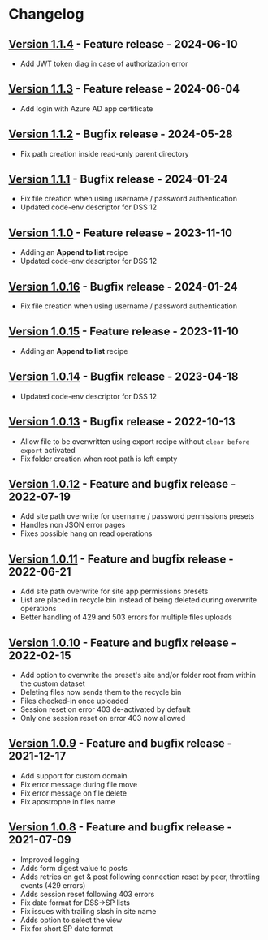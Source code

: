 # Changelog

## [Version 1.1.4](https://github.com/dataiku/dss-plugin-sharepoint-online/releases/tag/v1.1.4) - Feature release - 2024-06-10

- Add JWT token diag in case of authorization error

## [Version 1.1.3](https://github.com/dataiku/dss-plugin-sharepoint-online/releases/tag/v1.1.3) - Feature release - 2024-06-04

- Add login with Azure AD app certificate

## [Version 1.1.2](https://github.com/dataiku/dss-plugin-sharepoint-online/releases/tag/v1.1.2) - Bugfix release - 2024-05-28

- Fix path creation inside read-only parent directory

## [Version 1.1.1](https://github.com/dataiku/dss-plugin-sharepoint-online/releases/tag/v1.1.1) - Bugfix release - 2024-01-24

- Fix file creation when using username / password authentication
- Updated code-env descriptor for DSS 12

## [Version 1.1.0](https://github.com/dataiku/dss-plugin-sharepoint-online/releases/tag/v1.1.0) - Feature release - 2023-11-10

- Adding an **Append to list** recipe
- Updated code-env descriptor for DSS 12

## [Version 1.0.16](https://github.com/dataiku/dss-plugin-sharepoint-online/releases/tag/v1.0.16) - Bugfix release - 2024-01-24

- Fix file creation when using username / password authentication

## [Version 1.0.15](https://github.com/dataiku/dss-plugin-sharepoint-online/releases/tag/v1.0.15) - Feature release - 2023-11-10

- Adding an **Append to list** recipe

## [Version 1.0.14](https://github.com/dataiku/dss-plugin-sharepoint-online/releases/tag/v1.0.14) - Bugfix release - 2023-04-18

- Updated code-env descriptor for DSS 12

## [Version 1.0.13](https://github.com/dataiku/dss-plugin-sharepoint-online/releases/tag/v1.0.13) - Bugfix release - 2022-10-13

- Allow file to be overwritten using export recipe without `clear before export` activated
- Fix folder creation when root path is left empty

## [Version 1.0.12](https://github.com/dataiku/dss-plugin-sharepoint-online/releases/tag/v1.0.12) - Feature and bugfix release - 2022-07-19

- Add site path overwrite for username / password permissions presets
- Handles non JSON error pages
- Fixes possible hang on read operations

## [Version 1.0.11](https://github.com/dataiku/dss-plugin-sharepoint-online/releases/tag/v1.0.11) - Feature and bugfix release - 2022-06-21

- Add site path overwrite for site app permissions presets
- List are placed in recycle bin instead of being deleted during overwrite operations
- Better handling of 429 and 503 errors for multiple files uploads

## [Version 1.0.10](https://github.com/dataiku/dss-plugin-sharepoint-online/releases/tag/v1.0.10) - Feature and bugfix release - 2022-02-15

- Add option to overwrite the preset's site and/or folder root from within the custom dataset
- Deleting files now sends them to the recycle bin
- Files checked-in once uploaded
- Session reset on error 403 de-activated by default
- Only one session reset on error 403 now allowed

## [Version 1.0.9](https://github.com/dataiku/dss-plugin-sharepoint-online/releases/tag/v1.0.9) - Feature and bugfix release - 2021-12-17

- Add support for custom domain
- Fix error message during file move
- Fix error message on file delete
- Fix apostrophe in files name

## [Version 1.0.8](https://github.com/dataiku/dss-plugin-sharepoint-online/releases/tag/v1.0.8) - Feature and bugfix release - 2021-07-09

- Improved logging
- Adds form digest value to posts
- Adds retries on get & post following connection reset by peer, throttling events (429 errors)
- Adds session reset following 403 errors
- Fix date format for DSS->SP lists
- Fix issues with trailing slash in site name
- Adds option to select the view
- Fix for short SP date format
